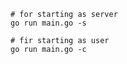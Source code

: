 ```
# for starting as server
go run main.go -s
```
```
# fir starting as user
go run main.go -c
```
